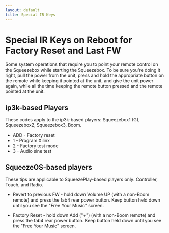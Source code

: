 ```yaml
---
layout: default
title: Special IR Keys
---
```


# Special IR Keys on Reboot for Factory Reset and Last FW

Some system operations that require you to point your remote control on the Squeezebox while starting the Squeezebox. To be sure you're doing it right, pull the power from the unit, press and hold the appropriate button on the remote while keeping it pointed at the unit, and give the unit power again, while all the time keeping the remote button pressed and the remote pointed at the unit.

## ip3k-based Players

These codes apply to the ip3k-based players: Squeezebox1 (G), Squeezebox2, Squeezebox3, Boom.

* ADD - Factory reset
* 1 - Program Xilinx
* 2 - Factory test mode
* 3 - Audio sine test


## SqueezeOS-based players

These tips are applicable to SqueezePlay-based players only: Controller, Touch, and Radio.

* Revert to previous FW - hold down Volume UP (with a non-Boom remote) and press the fab4 rear power button. Keep button held down until you see the "Free Your Music" screen.

* Factory Reset - hold down Add ("+") (with a non-Boom remote) and press the fab4 rear power button. Keep button held down until you see the "Free Your Music" screen.